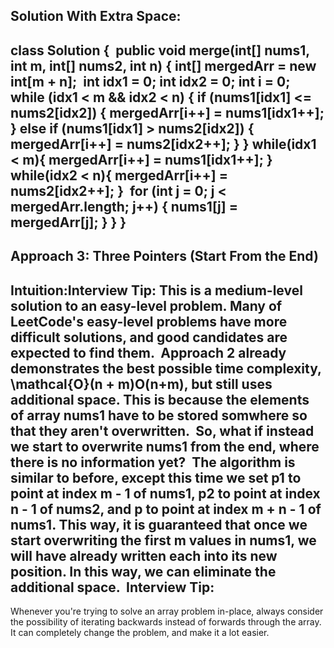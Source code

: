 Solution With Extra Space:
-------------------
class Solution {
​
public void merge(int[] nums1, int m, int[] nums2, int n) {
int[] mergedArr = new int[m + n];
​
int idx1 = 0;
int idx2 = 0;
int i = 0;
​
while (idx1 < m && idx2 < n) {
if (nums1[idx1] <= nums2[idx2]) {
mergedArr[i++] = nums1[idx1++];
} else if (nums1[idx1] > nums2[idx2]) {
mergedArr[i++] = nums2[idx2++];
}
}
while(idx1 < m){
mergedArr[i++] = nums1[idx1++];
}
while(idx2 < n){
mergedArr[i++] = nums2[idx2++];
}
​
for (int j = 0; j < mergedArr.length; j++) {
nums1[j] = mergedArr[j];
}
}
}
--------------------------------
Approach 3: Three Pointers (Start From the End)
--------------------------------
Intuition:
​
Interview Tip:
This is a medium-level solution to an easy-level problem. Many of LeetCode's easy-level problems have more difficult solutions, and good candidates are expected to find them.
​
Approach 2 already demonstrates the best possible time complexity, \mathcal{O}(n + m)O(n+m), but still uses additional space. This is because the elements of array nums1 have to be stored somwhere so that they aren't overwritten.
​
So, what if instead we start to overwrite nums1 from the end, where there is no information yet?
​
The algorithm is similar to before, except this time we set p1 to point at index m - 1 of nums1, p2 to point at index n - 1 of nums2, and p to point at index m + n - 1 of nums1. This way, it is guaranteed that once we start overwriting the first m values in nums1, we will have already written each into its new position. In this way, we can eliminate the additional space.
​
Interview Tip:
---------------
Whenever you're trying to solve an array problem in-place, always consider the possibility of iterating backwards instead of forwards through the array. It can completely change the problem, and make it a lot easier.
​